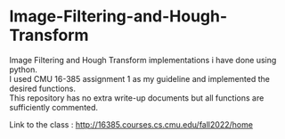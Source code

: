 # Image-Filtering-and-Hough-Transform
Image Filtering and Hough Transform implementations i have done using python. \
I used CMU 16-385 assignment 1 as my guideline and implemented the desired functions. \
This repository has no extra write-up documents but all functions are sufficiently commented.

Link to the class : http://16385.courses.cs.cmu.edu/fall2022/home